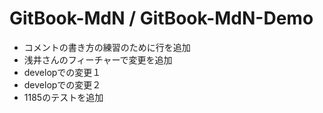 # GitBook-MdN / GitBook-MdN-Demo
- コメントの書き方の練習のために行を追加
- 浅井さんのフィーチャーで変更を追加
- developでの変更１
- developでの変更２
- 1185のテストを追加